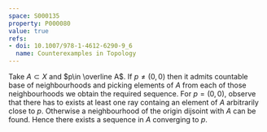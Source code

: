 ```yaml
---
space: S000135
property: P000080
value: true
refs:
- doi: 10.1007/978-1-4612-6290-9_6
  name: Counterexamples in Topology
---
```


Take $A\subset X$ and $p\in \overline A$. If $p\neq(0,0)$ then it admits countable base of neighbourhoods and picking elements of $A$ from each of those neighbourhoods we obtain the required sequence.
For $p=(0,0)$, observe that there has to exists at least one ray
containg an element of $A$ arbitrarily close to $p$. Otherwise a neighbourhood of the origin dijsoint with $A$ can be found.
Hence there exists a sequence in $A$ converging to $p$.
